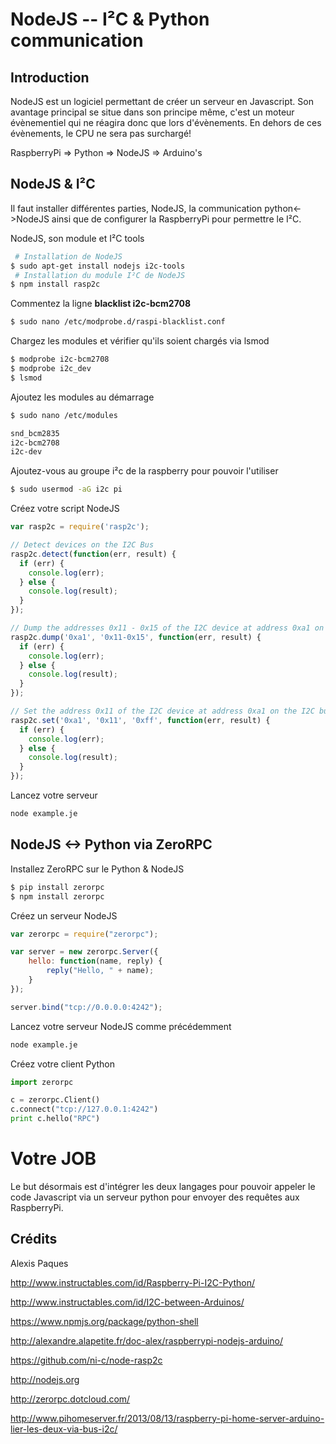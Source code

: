 NodeJS -- I²C & Python communication
======================================
Introduction
------------
NodeJS est un logiciel permettant de créer un serveur en Javascript. Son avantage principal se situe dans son principe même, c'est un moteur évènementiel qui ne réagira donc que lors d'évènements. En dehors de ces évènements, le CPU ne sera pas surchargé!

RaspberryPi => Python => NodeJS => Arduino's

NodeJS & I²C
------------
Il faut installer différentes parties, NodeJS, la communication python<->NodeJS ainsi que de configurer la RaspberryPi pour permettre le I²C.

NodeJS, son module et I²C tools 
```bash
 # Installation de NodeJS
$ sudo apt-get install nodejs i2c-tools
 # Installation du module I²C de NodeJS
$ npm install rasp2c
```

Commentez la ligne **blacklist i2c-bcm2708**
```bash
$ sudo nano /etc/modprobe.d/raspi-blacklist.conf
```

Chargez les modules et vérifier qu'ils soient chargés via lsmod
```bash
$ modprobe i2c-bcm2708
$ modprobe i2c_dev
$ lsmod
```

Ajoutez les modules au démarrage
```bash
$ sudo nano /etc/modules

snd_bcm2835
i2c-bcm2708
i2c-dev
```

Ajoutez-vous au groupe i²c de la raspberry pour pouvoir l'utiliser
```bash
$ sudo usermod -aG i2c pi
```

Créez votre script NodeJS
```javascript
var rasp2c = require('rasp2c');

// Detect devices on the I2C Bus
rasp2c.detect(function(err, result) {
  if (err) {
    console.log(err);
  } else {
    console.log(result);
  }
});

// Dump the addresses 0x11 - 0x15 of the I2C device at address 0xa1 on the I2C bus
rasp2c.dump('0xa1', '0x11-0x15', function(err, result) {
  if (err) {
    console.log(err);
  } else {
    console.log(result);
  }
});

// Set the address 0x11 of the I2C device at address 0xa1 on the I2C bus to 0xff
rasp2c.set('0xa1', '0x11', '0xff', function(err, result) {
  if (err) {
    console.log(err);
  } else {
    console.log(result);
  }
});
```

Lancez votre serveur
```bash
node example.je
```

NodeJS <-> Python via ZeroRPC
-----------------

Installez ZeroRPC sur le Python & NodeJS
```bash
$ pip install zerorpc
$ npm install zerorpc
```

Créez un serveur NodeJS
```javascript
var zerorpc = require("zerorpc");

var server = new zerorpc.Server({
    hello: function(name, reply) {
        reply("Hello, " + name);
    }
});

server.bind("tcp://0.0.0.0:4242");
```

Lancez votre serveur NodeJS comme précédemment
```bash
node example.je
```

Créez votre client Python
```python
import zerorpc

c = zerorpc.Client()
c.connect("tcp://127.0.0.1:4242")
print c.hello("RPC")
```


Votre JOB
=========
Le but désormais est d'intégrer les deux langages pour pouvoir appeler le code Javascript via un serveur python pour envoyer des requêtes aux RaspberryPi.

Crédits
--------
Alexis Paques

http://www.instructables.com/id/Raspberry-Pi-I2C-Python/

http://www.instructables.com/id/I2C-between-Arduinos/

https://www.npmjs.org/package/python-shell

http://alexandre.alapetite.fr/doc-alex/raspberrypi-nodejs-arduino/

https://github.com/ni-c/node-rasp2c

http://nodejs.org

http://zerorpc.dotcloud.com/

http://www.pihomeserver.fr/2013/08/13/raspberry-pi-home-server-arduino-lier-les-deux-via-bus-i2c/